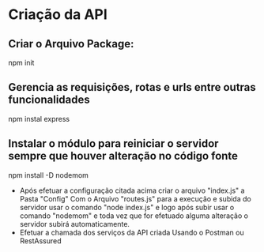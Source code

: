 # Criação da API

## Criar o Arquivo Package: 
npm init

## Gerencia as requisições, rotas e urls  entre outras funcionalidades
npm instal express

## Instalar  o módulo para reiniciar o servidor sempre que houver alteração no código fonte
npm install -D nodemom



- Após efetuar a configuração citada acima criar o arquivo "index.js" a Pasta "Config" Com o Arquivo "routes.js" para a execução e subida do servidor usar o comando "node index.js" e logo após subir usar o comando "nodemom" e toda vez que for efetuado alguma alteração o servidor subirá automaticamente.
- Efetuar a chamada dos serviços da API criada Usando o Postman ou RestAssured
